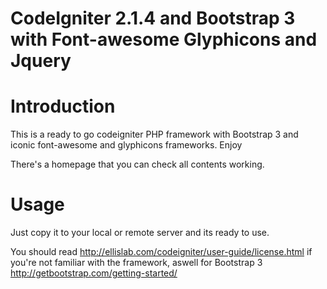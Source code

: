CodeIgniter 2.1.4 and Bootstrap 3 with Font-awesome Glyphicons and Jquery
========================================================================================


<h1>Introduction</h1>

This is a ready to go codeigniter PHP framework with Bootstrap 3 and iconic font-awesome and glyphicons frameworks. Enjoy

There's a homepage that you can check all contents working.


<h1>Usage</h1>

Just copy it to your local or remote server and its ready to use.

You should read http://ellislab.com/codeigniter/user-guide/license.html if you're not familiar with the framework, aswell for Bootstrap 3 http://getbootstrap.com/getting-started/

